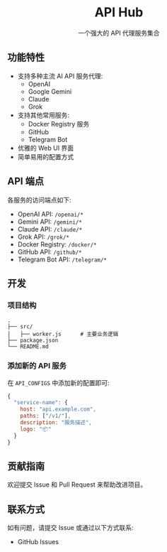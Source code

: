 <h1 align="center">API Hub</h1>

<p align="center">
一个强大的 API 代理服务集合
</p>

## 功能特性

- 支持多种主流 AI API 服务代理:
  - OpenAI 
  - Google Gemini  
  - Claude 
  - Grok 
- 支持其他常用服务:
  - Docker Registry 服务
  - GitHub 
  - Telegram Bot 
- 优雅的 Web UI 界面
- 简单易用的配置方式


## API 端点

各服务的访问端点如下:

- OpenAI API: `/openai/*`
- Gemini API: `/gemini/*`
- Claude API: `/claude/*`
- Grok API: `/grok/*`
- Docker Registry: `/docker/*`
- GitHub API: `/github/*`
- Telegram Bot API: `/telegram/*`

## 开发

### 项目结构

```
.
├── src/
│   ├── worker.js      # 主要业务逻辑
├── package.json
└── README.md
```

### 添加新的 API 服务

在 `API_CONFIGS` 中添加新的配置即可:

```js
{
  "service-name": {
    host: "api.example.com",
    paths: ["/v1/"],
    description: "服务描述",
    logo: "📦"
  }
}
```



## 贡献指南

欢迎提交 Issue 和 Pull Request 来帮助改进项目。

## 联系方式

如有问题，请提交 Issue 或通过以下方式联系:

- GitHub Issues